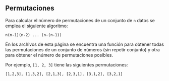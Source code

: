 ## Permutaciones

Para calcular el número de permutaciones de un conjunto de `n` datos se emplea el siguiente algoritmo:
```
n(n-1)(n-2) ... (n-(n-1))
```

En los archivos de esta página se encuentra una función para obtener todas las permutaciones de un conjunto de números (sin repetir conjunto) y otra para obtener el número de permutaciones posibles.

Por ejemplo, `[1, 2, 3]` tiene las siguientes permutaciones:
```
[1,2,3], [1,3,2], [2,1,3], [2,3,1], [3,1,2], [3,2,1]
```


